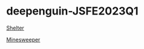 # deepenguin-JSFE2023Q1
[Shelter](https://rolling-scopes-school.github.io/deepenguin-JSFE2023Q1/shelter/index.html)

[Minesweeper](https://rolling-scopes-school.github.io/deepenguin-JSFE2023Q1/minesweeper/)
